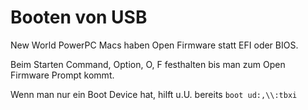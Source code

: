# Booten von USB

New World PowerPC Macs haben Open Firmware statt EFI oder BIOS.

Beim Starten Command, Option, O, F festhalten bis man zum Open Firmware Prompt kommt.

Wenn man nur ein Boot Device hat, hilft u.U. bereits `boot ud:,\\:tbxi`
